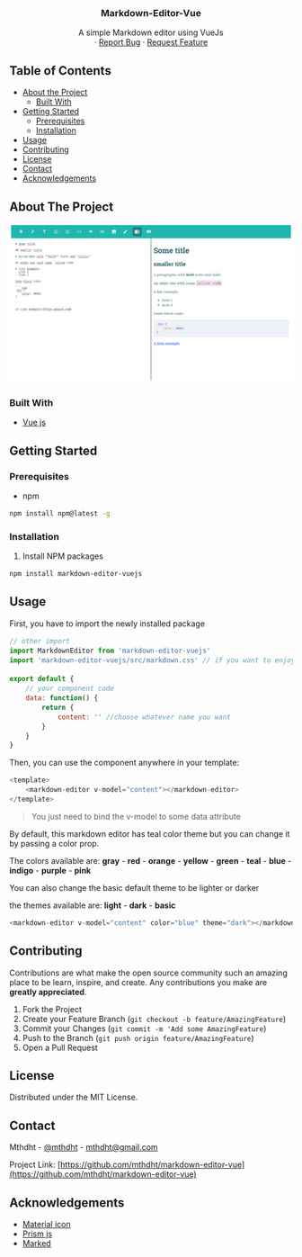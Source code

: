 <!--
*** Thanks for checking out this README Template. If you have a suggestion that would
*** make this better please fork the repo and create a pull request or simple open
*** an issue with the tag "enhancement".
*** Thanks again! Now go create something AMAZING! :D
-->



<!-- PROJECT LOGO -->
<br />
<p align="center"><h3 align="center">Markdown-Editor-Vue</h3>

  <p align="center">
    A simple Markdown editor using VueJs
    <br />
    ·
    <a href="https://github.com/mthdht/markdown-editor-vue/issues">Report Bug</a>
    ·
    <a href="https://github.com/mthdht/markdown-editor-vue/issues">Request Feature</a>
  </p>
</p>



<!-- TABLE OF CONTENTS -->
## Table of Contents

* [About the Project](#about-the-project)
  * [Built With](#built-with)
* [Getting Started](#getting-started)
  * [Prerequisites](#prerequisites)
  * [Installation](#installation)
* [Usage](#usage)
* [Contributing](#contributing)
* [License](#license)
* [Contact](#contact)
* [Acknowledgements](#acknowledgements)



<!-- ABOUT THE PROJECT -->
## About The Project

![Markdown Editor Screen Shot](src/editor.png)

### Built With
* [Vue js](https://vuejs.org/)



<!-- GETTING STARTED -->
## Getting Started


### Prerequisites

* npm
```sh
npm install npm@latest -g
```

### Installation

1. Install NPM packages
```sh
npm install markdown-editor-vuejs
```



<!-- USAGE EXAMPLES -->
## Usage

First, you have to import the newly installed package
``` javascript
// other import
import MarkdownEditor from 'markdown-editor-vuejs'
import 'markdown-editor-vuejs/src/markdown.css' // if you want to enjoy my style :)

export default {
    // your component code
    data: function() {
        return {
            content: '' //choose whatever name you want
        }
    }
}
```

Then, you can use the component anywhere in your template:
```javascript
<template>
    <markdown-editor v-model="content"></markdown-editor>
</template>
```

> You just need to bind the v-model to some data attribute

By default, this markdown editor has teal color theme but you can change it by passing a color prop.

The colors available are: **gray** - **red** - **orange** - **yellow** - **green** - **teal** - **blue** - **indigo** - **purple** - **pink**

You can also change the basic default theme to be lighter or darker

the themes available are: **light** - **dark** - **basic**

```javascript
<markdown-editor v-model="content" color="blue" theme="dark"></markdown-editor>
```


<!-- CONTRIBUTING -->
## Contributing

Contributions are what make the open source community such an amazing place to be learn, inspire, and create. Any contributions you make are **greatly appreciated**.

1. Fork the Project
2. Create your Feature Branch (`git checkout -b feature/AmazingFeature`)
3. Commit your Changes (`git commit -m 'Add some AmazingFeature`)
4. Push to the Branch (`git push origin feature/AmazingFeature`)
5. Open a Pull Request



<!-- LICENSE -->
## License

Distributed under the MIT License. 

<!-- CONTACT -->
## Contact

Mthdht - [@mthdht](https://twitter.com/mthdht) - mthdht@gmail.com

Project Link: [https://github.com/mthdht/markdown-editor-vue](https://github.com/mthdht/markdown-editor-vue)



<!-- ACKNOWLEDGEMENTS -->
## Acknowledgements
* [Material icon](https://material.io/tools/icons/?style=baseline)
* [Prism js](https://prismjs.com/#basic-usage)
* [Marked](https://marked.js.org/#/README.md#README.md)